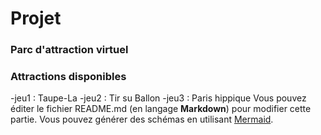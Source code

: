 # Projet
### **Parc d'attraction virtuel** 
### Attractions disponibles 
-jeu1 : Taupe-La 
-jeu2 : Tir su Ballon 
-jeu3 : Paris hippique
Vous pouvez éditer le fichier README.md (en langage **Markdown**) pour modifier cette partie.
Vous pouvez générer des schémas en utilisant [Mermaid](https://github.com/mermaid-js/mermaid).
